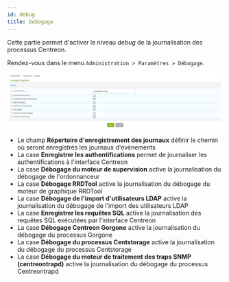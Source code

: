 ```yaml
---
id: debug
title: Debogage
---
```


Cette partie permet d'activer le niveau *debug* de la journalisation
des processus Centreon.

Rendez-vous dans le menu `Administration > Paramètres > Débogage`.

![image](../../assets/administration/parameters-debug.png)

- Le champ **Répertoire d'enregistrement des journaux** définir le chemin où
seront enregistrés les journaux d'évènements
- La case **Enregistrer les authentifications** permet de journaliser les
authentifications à l'interface Centreon
- La case **Débogage du moteur de supervision** active la journalisation du
débogage de l'ordonnanceur
- La case **Débogage RRDTool** active la journalisation du débogage du moteur
de graphique RRDTool
- La case **Débogage de l'import d'utilisateurs LDAP** active la
journalisation du débogage de l'import des utilisateurs LDAP
- La case **Enregistrer les requêtes SQL** active la journalisation des
requêtes SQL exécutées par l'interface Centreon
- La case **Débogage Centreon Gorgone** active la journalisation du débogage
du processus Gorgone
- La case **Débogage du processus Centstorage** active la journalisation du
débogage du processus Centstorage
- La case **Débogage du moteur de traitement des traps SNMP (centreontrapd)**
active la journalisation du débogage du processus Centreontrapd

